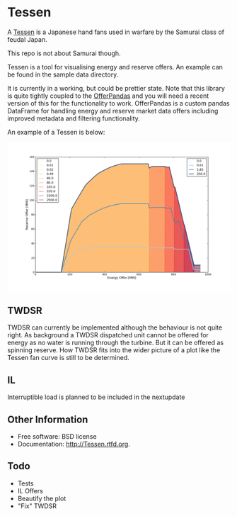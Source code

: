 Tessen
======

A [Tessen](http://en.wikipedia.org/wiki/Japanese_war_fan) is a  Japanese hand fans used in warfare by the Samurai class of feudal Japan.

This repo is not about Samurai though.

Tessen is a tool for visualising energy and reserve offers.
An example can be found in the sample data directory.

It is currently in a working, but could be prettier state.
Note that this library is quite tightly coupled to the
[OfferPandas](https://github.com/NigelCleland/OfferPandas) and you will need
a recent version of this for the functionality to work.
OfferPandas is a custom pandas DataFrame for handling energy and reserve
market data offers including improved metadata and filtering functionality.

An example of a Tessen is below:

![What a pretty picture](https://github.com/NigelCleland/Tessen/blob/full_rewrite/example_fan.png)

TWDSR
-----

TWDSR can currently be implemented although the behaviour is not quite right.
As background a TWDSR dispatched unit cannot be offered for energy as no
water is running through the turbine.
But it can be offered as spinning reserve.
How TWDSR fits into the wider picture of a plot like the Tessen fan curve is
still to be determined.

IL
----

Interruptible load is planned to be included in the nextupdate

Other Information
-----------------

* Free software: BSD license
* Documentation: http://Tessen.rtfd.org.

Todo
--------

* Tests
* IL Offers
* Beautify the plot
* "Fix" TWDSR